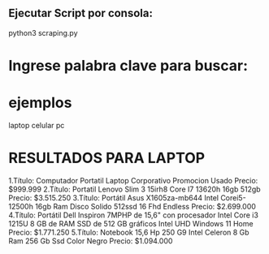 ## Ejecutar Script por consola:

python3 scraping.py

# Ingrese palabra clave para buscar:
# ejemplos
laptop
celular
pc


# RESULTADOS PARA LAPTOP
1.Título: Computador Portatil Laptop Corporativo Promocion Usado
   Precio: $999.999
2.Título: Portatil Lenovo Slim 3 15irh8 Core I7 13620h  16gb  512gb
   Precio: $3.515.250
3.Título: Portátil Asus X1605za-mb644 Intel Corei5-12500h 16gb Ram Disco Solido 512ssd 16 Fhd Endless
   Precio: $2.699.000
4.Título: Portátil Dell Inspiron 7MPHP de 15,6" con procesador Intel Core i3 1215U 8 GB de RAM SSD de 512 GB gráficos Intel UHD Windows 11 Home
   Precio: $1.771.250
5.Título: Notebook 15,6 Hp 250 G9 Intel Celeron 8 Gb Ram 256 Gb Ssd Color Negro
   Precio: $1.094.000
   